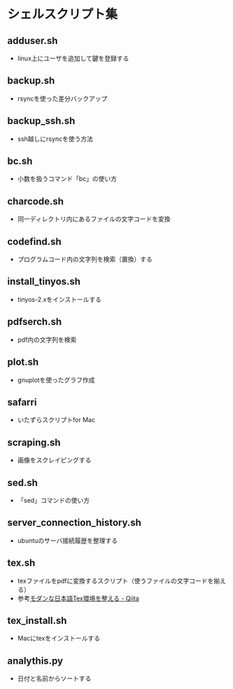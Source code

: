 # シェルスクリプト集  

## adduser.sh  
  * linux上にユーザを追加して鍵を登録する  

## backup.sh  
  * rsyncを使った差分バックアップ  

## backup_ssh.sh  
  * ssh越しにrsyncを使う方法  

## bc.sh  
  * 小数を扱うコマンド「bc」の使い方  

## charcode.sh  
  * 同一ディレクトリ内にあるファイルの文字コードを変換  

## codefind.sh  
  * プログラムコード内の文字列を検索（置換）する  

## install_tinyos.sh  
  * tinyos-2.xをインストールする  

## pdfserch.sh  
  * pdf内の文字列を検索  

## plot.sh  
  * gnuplotを使ったグラフ作成  

## safarri  
  * いたずらスクリプトfor Mac  

## scraping.sh  
  * 画像をスクレイピングする  

## sed.sh  
  * 「sed」コマンドの使い方  

## server_connection_history.sh  
  * ubuntuのサーバ接続履歴を整理する  

## tex.sh  
  * texファイルをpdfに変換するスクリプト（使うファイルの文字コードを揃える）  
  * 参考[モダンな日本語Tex環境を整える - Qiita](http://qiita.com/ynakayama/items/706ae9e59c1b6fd3e3d2)  

## tex_install.sh  
  * Macにtexをインストールする  

## analythis.py  
  * 日付と名前からソートする  

